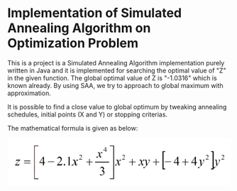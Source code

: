 # Implementation of Simulated Annealing Algorithm on Optimization Problem

This is a project is a Simulated Annealing Algorithm implementation purely written in Java and it is implemented for searching the optimal value of "Z" in the given function. The global optimal value of Z is "-1.0316" which is known already. By using SAA, we try to approach to global maximum with approximation.

It is possible to find a close value to global optimum by tweaking annealing schedules, initial points  (X and Y) or stopping criterias.

The mathematical formula is given as below:

![Image](SimulatedAnnealingAlgorithm/Function.png?raw=true)

